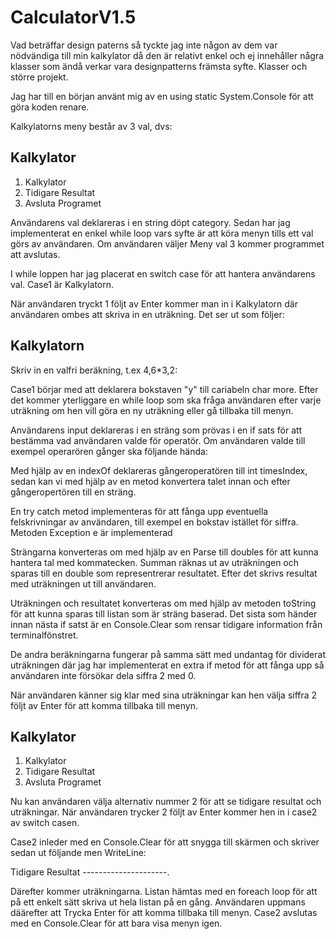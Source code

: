 # CalculatorV1.5

Vad beträffar design paterns så tyckte jag inte någon av dem var nödvändiga till min kalkylator då den är relativt enkel och ej innehåller några klasser som 
ändå verkar vara designpatterns främsta syfte. Klasser och större projekt.

Jag har till en början använt mig av en using static System.Console för att göra koden renare.

Kalkylatorns meny består av 3 val, dvs:

  Kalkylator
--------------

1. Kalkylator
2. Tidigare Resultat
3. Avsluta Programet

Användarens val deklareras i en string döpt category.
Sedan har jag implementerat en enkel while loop vars syfte är att köra menyn tills ett val görs av användaren. Om användaren väljer Meny val 3 kommer programmet att avslutas.

I while loppen har jag placerat en switch case för att hantera användarens val. 
Case1 är Kalkylatorn.

När användaren tryckt 1 följt av Enter kommer man in i Kalkylatorn där användaren ombes att skriva in en uträkning. Det ser ut som följer:

  Kalkylatorn
---------------

Skriv in en valfri beräkning, t.ex 4,6*3,2:

Case1 börjar med att deklarera bokstaven "y" till cariabeln char more.
Efter det kommer yterliggare en while loop som ska fråga användaren efter varje uträkning om hen vill göra en ny uträkning eller gå tillbaka till menyn.

Användarens input deklareras i en sträng som prövas i en if sats för att bestämma vad användaren valde för operatör. 
Om användaren valde till exempel operarören gånger ska följande hända:

Med hjälp av en indexOf deklareras gångeroperatören till int timesIndex, sedan kan vi med hjälp av en metod konvertera talet innan och efter gångeropertören 
till en sträng.

En try catch metod implementeras för att fånga upp eventuella felskrivningar av användaren, till exempel en bokstav istället för siffra. Metoden Exception e är implementerad

Strängarna konverteras om med hjälp av en Parse till doubles för att kunna hantera tal med kommatecken. Summan räknas ut av uträkningen och sparas till en double 
som representrerar resultatet. Efter det skrivs resultat med uträkningen ut till användaren.

Uträkningen och resultatet konverteras om med hjälp av metoden toString för att kunna sparas till listan som är sträng baserad. Det sista som händer innan nästa if satst är en Console.Clear som rensar tidigare information från terminalfönstret.

De andra beräkningarna fungerar på samma sätt med undantag för dividerat uträkningen där jag har implementerat en extra if metod för att fånga upp så användaren inte försökar dela siffra 2 med 0.

När användaren känner sig klar med sina uträkningar kan hen välja siffra 2 följt av Enter för att komma tillbaka till menyn.

 Kalkylator
--------------

1. Kalkylator
2. Tidigare Resultat
3. Avsluta Programet

Nu kan användaren välja alternativ nummer 2 för att se tidigare resultat och uträkningar. När användaren trycker 2 följt av Enter kommer hen in i case2 av switch casen.

Case2 inleder med en Console.Clear för att snygga till skärmen och skriver sedan ut följande men WriteLine:

  Tidigare Resultat
---------------------.

Därefter kommer uträkningarna. Listan hämtas med en foreach loop för att på ett enkelt sätt skriva ut hela listan på en gång.
Användaren uppmans däärefter att Trycka Enter för att komma tillbaka till menyn. Case2 avslutas med en Console.Clear för att bara visa menyn igen.

